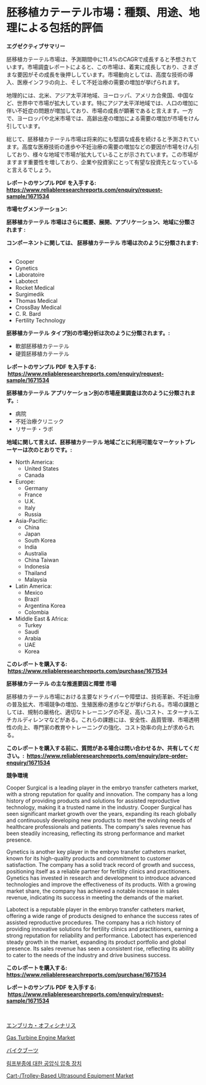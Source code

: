<p><h1>胚移植カテーテル市場：種類、用途、地理による包括的評価</h1></p><p><strong>エグゼクティブサマリー</strong></p>
<p><p>胚移植カテーテル市場は、予測期間中に11.4%のCAGRで成長すると予想されています。市場調査レポートによると、この市場は、着実に成長しており、さまざまな要因がその成長を後押ししています。市場動向としては、高度な技術の導入、医療インフラの向上、そして不妊治療の需要の増加が挙げられます。</p><p>地理的には、北米、アジア太平洋地域、ヨーロッパ、アメリカ合衆国、中国など、世界中で市場が拡大しています。特にアジア太平洋地域では、人口の増加に伴い不妊症の問題が増加しており、市場の成長が顕著であると言えます。一方で、ヨーロッパや北米市場では、高齢出産の増加による需要の増加が市場をけん引しています。</p><p>総じて、胚移植カテーテル市場は将来的にも堅調な成長を続けると予測されています。高度な医療技術の進歩や不妊治療の需要の増加などの要因が市場をけん引しており、様々な地域で市場が拡大していることが示されています。この市場がますます重要性を増しており、企業や投資家にとって有望な投資先となっていると言えるでしょう。</p></p>
<p><strong>レポートのサンプル PDF を入手する: <a href="https://www.reliableresearchreports.com/enquiry/request-sample/1671534">https://www.reliableresearchreports.com/enquiry/request-sample/1671534</a></strong></p>
<p><strong>市場セグメンテーション:</strong></p>
<p><strong> 胚移植カテーテル 市場はさらに概要、展開、アプリケーション、地域に分類されます :</strong></p>
<p><strong>コンポーネントに関しては、 胚移植カテーテル 市場は次のように分類されます: &nbsp;</strong></p>
<p><ul><li>Cooper</li><li>Gynetics</li><li>Laboratoire</li><li>Labotect</li><li>Rocket Medical</li><li>Surgimedik</li><li>Thomas Medical</li><li>CrossBay Medical</li><li>C. R. Bard</li><li>Fertility Technology</li></ul></p>
<p><strong> 胚移植カテーテル タイプ別の市場分析は次のように分類されます。:</strong></p>
<p><ul><li>軟部胚移植カテーテル</li><li>硬質胚移植カテーテル</li></ul></p>
<p><strong>レポートのサンプル PDF を入手する: &nbsp;<a href="https://www.reliableresearchreports.com/enquiry/request-sample/1671534">https://www.reliableresearchreports.com/enquiry/request-sample/1671534</a></strong></p>
<p><strong> 胚移植カテーテル アプリケーション別の市場産業調査は次のように分類されます。:</strong></p>
<p><ul><li>病院</li><li>不妊治療クリニック</li><li>リサーチ・ラボ</li></ul></p>
<p><strong>地域に関して言えば、胚移植カテーテル 地域ごとに利用可能なマーケットプレーヤーは次のとおりです。:</strong></p>
<p><ul>
    <li>
        North America:
        <ul>
            <li>United States</li>
            <li>Canada</li>
        </ul>
    </li>
    <li>
        Europe:
        <ul>
            <li>Germany</li>
            <li>France</li>
            <li>U.K.</li>
            <li>Italy</li>
            <li>Russia</li>
        </ul>
    </li>
    <li>
        Asia-Pacific:
        <ul>
            <li>China</li>
            <li>Japan</li>
            <li>South Korea</li>
            <li>India</li>
            <li>Australia</li>
            <li>China Taiwan</li>
            <li>Indonesia</li>
            <li>Thailand</li>
            <li>Malaysia</li>
        </ul>
    </li>
    <li>
        Latin America:
        <ul>
            <li>Mexico</li>
            <li>Brazil</li>
            <li>Argentina Korea</li>
            <li>Colombia</li>
        </ul>
    </li>
    <li>
        Middle East & Africa:
        <ul>
            <li>Turkey</li>
            <li>Saudi</li>
            <li>Arabia</li>
            <li>UAE</li>
            <li>Korea</li>
        </ul>
    </li>
    </ul></p>
<p><strong>このレポートを購入する: &nbsp;<a href="https://www.reliableresearchreports.com/purchase/1671534">https://www.reliableresearchreports.com/purchase/1671534</a></strong></p>
<p><strong>胚移植カテーテル の主な推進要因と障壁 市場</strong></p>
<p><p>胚移植カテーテル市場における主要なドライバーや障壁は、技術革新、不妊治療の普及拡大、市場競争の増加、生殖医療の進歩などが挙げられる。市場の課題としては、規制の厳格化、適切なトレーニングの不足、高いコスト、エターナルエチカルディレンマなどがある。これらの課題には、安全性、品質管理、市場透明性の向上、専門家の教育やトレーニングの強化、コスト効率の向上が求められる。</p></p>
<p><strong>このレポートを購入する前に、質問がある場合は問い合わせるか、共有してください。:&nbsp; <a href="https://www.reliableresearchreports.com/enquiry/pre-order-enquiry/1671534">https://www.reliableresearchreports.com/enquiry/pre-order-enquiry/1671534</a></strong></p>
<p><strong>競争環境</strong></p>
<p><p>Cooper Surgical is a leading player in the embryo transfer catheters market, with a strong reputation for quality and innovation. The company has a long history of providing products and solutions for assisted reproductive technology, making it a trusted name in the industry. Cooper Surgical has seen significant market growth over the years, expanding its reach globally and continuously developing new products to meet the evolving needs of healthcare professionals and patients. The company's sales revenue has been steadily increasing, reflecting its strong performance and market presence.</p><p>Gynetics is another key player in the embryo transfer catheters market, known for its high-quality products and commitment to customer satisfaction. The company has a solid track record of growth and success, positioning itself as a reliable partner for fertility clinics and practitioners. Gynetics has invested in research and development to introduce advanced technologies and improve the effectiveness of its products. With a growing market share, the company has achieved a notable increase in sales revenue, indicating its success in meeting the demands of the market.</p><p>Labotect is a reputable player in the embryo transfer catheters market, offering a wide range of products designed to enhance the success rates of assisted reproductive procedures. The company has a rich history of providing innovative solutions for fertility clinics and practitioners, earning a strong reputation for reliability and performance. Labotect has experienced steady growth in the market, expanding its product portfolio and global presence. Its sales revenue has seen a consistent rise, reflecting its ability to cater to the needs of the industry and drive business success.</p></p>
<p><strong>このレポートを購入する: &nbsp; <a href="https://www.reliableresearchreports.com/purchase/1671534">https://www.reliableresearchreports.com/purchase/1671534</a></strong></p>
<p><strong>レポートのサンプル PDF を入手する: &nbsp;<a href="https://www.reliableresearchreports.com/enquiry/request-sample/1671534">https://www.reliableresearchreports.com/enquiry/request-sample/1671534</a></strong><strong></strong></p>
<p>&nbsp;</p>
<p><p><a href="https://github.com/bevdtkn4419963/Market-Research-Report-List-1/blob/main/6039486194187.md">エンブリカ・オフィシナリス</a></p><p><a href="https://issuu.com/reportprime-2/docs/gas-turbine-engine-market-size-2030.pptx">Gas Turbine Engine Market</a></p><p><a href="https://medium.com/@rodhoppe07/%E3%82%AA%E3%83%BC%E3%83%88%E3%83%90%E3%82%A4%E3%83%96%E3%83%BC%E3%83%84%E5%B8%82%E5%A0%B4%E5%88%86%E6%9E%90-%E3%81%9D%E3%81%AEcagr-%E5%B8%82%E5%A0%B4%E3%82%BB%E3%82%B0%E3%83%A1%E3%83%B3%E3%83%86%E3%83%BC%E3%82%B7%E3%83%A7%E3%83%B3-%E3%81%8A%E3%82%88%E3%81%B3%E3%82%B0%E3%83%AD%E3%83%BC%E3%83%90%E3%83%AB%E7%94%A3%E6%A5%AD%E6%A6%82%E8%A6%81-359eddf71d3a">バイクブーツ</a></p><p><a href="https://medium.com/@felipegrrady654556/%EB%A6%BC%ED%8E%98%EB%94%A9%EB%A7%88%EB%A5%BC-%EC%9C%84%ED%95%9C-%EA%B3%B5%EC%95%95%EC%95%95%EC%B6%95-%EC%9E%A5%EC%B9%98-%EC%8B%9C%EC%9E%A5-%EB%B6%84%EC%84%9D-cagr-%EC%8B%9C%EC%9E%A5-%EC%84%B8%EB%B6%84%ED%99%94-%EB%B0%8F-%EA%B8%80%EB%A1%9C%EB%B2%8C-%EC%82%B0%EC%97%85-%EA%B0%9C%EC%9A%94-78135ec97e80">림프부종에 대한 공압식 압축 장치</a></p><p><a href="https://issuu.com/reportprime-2/docs/cart-trolley-based-ultrasound-equip_6214325986d7af">Cart-/Trolley-Based Ultrasound Equipment Market</a></p></p>